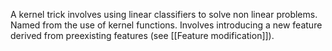 A kernel trick involves using linear classifiers to solve non linear problems.
Named from the use of kernel functions.
Involves introducing a new feature derived from preexisting features (see [[Feature modification]]).